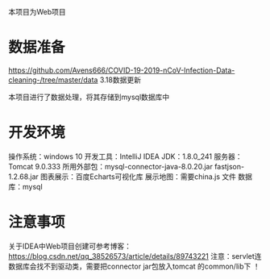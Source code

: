 本项目为Web项目

# 数据准备
https://github.com/Avens666/COVID-19-2019-nCoV-Infection-Data-cleaning-/tree/master/data   3.18数据更新

本项目进行了数据处理，将其存储到mysql数据库中

# 开发环境
操作系统：windows 10
开发工具：IntelliJ IDEA
JDK：1.8.0_241
服务器：Tomcat 9.0.333
所用外部包：mysql-connector-java-8.0.20.jar     fastjson-1.2.68.jar 
图表展示：百度Echarts可视化库
展示地图：需要china.js 文件
数据库：mysql

# 注意事项
关于IDEA中Web项目创建可参考博客：https://blog.csdn.net/qq_38526573/article/details/89743221
注意：servlet连数据库会找不到驱动类，需要把connector jar包放入tomcat 的common/lib下 ！
